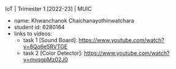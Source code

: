 IoT | Trimester 1 [2022-23] | MUIC

* name: Khwanchanok Chaichanayothinwatchara
* student id: 6280164
* links to videos:
    * task 1 [Sound Board]: https://www.youtube.com/watch?v=8Qo6e5RVTGE
    * task 2 [Color Detector]: https://www.youtube.com/watch?v=mvqgpMz02J0




